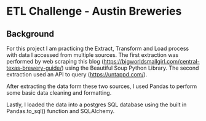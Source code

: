 # ETL Challenge - Austin Breweries <!-- omit in toc -->

## Background

For this project I am practicing the Extract, Transform and Load process with data I accessed from multiple sources. The first extraction was performed by web scraping this blog (https://bigworldsmallgirl.com/central-texas-brewery-guide/) using the Beautiful Soup Python Library. The second extraction used an API to query (https://untappd.com/). 

After extracting the data form these two sources, I used Pandas to perform some basic data cleaning and formatting. 

Lastly, I loaded the data into a postgres SQL database using the built in Pandas.to_sql() function and SQLAlchemy. 






